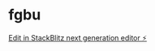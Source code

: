 # fgbu

[Edit in StackBlitz next generation editor ⚡️](https://stackblitz.com/~/github.com/Sionelse/fgbu)